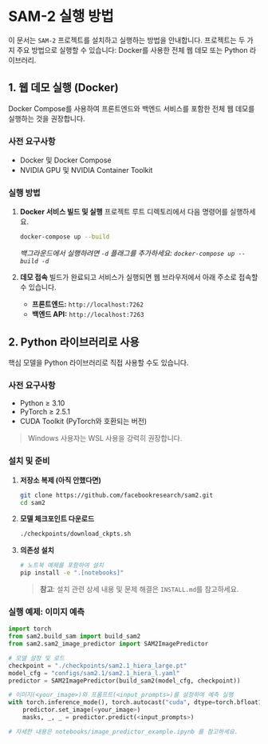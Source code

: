 # SAM-2 실행 방법

이 문서는 `SAM-2` 프로젝트를 설치하고 실행하는 방법을 안내합니다. 프로젝트는 두 가지 주요 방법으로 실행할 수 있습니다: Docker를 사용한 전체 웹 데모 또는 Python 라이브러리.

## 1. 웹 데모 실행 (Docker)

Docker Compose를 사용하여 프론트엔드와 백엔드 서비스를 포함한 전체 웹 데모를 실행하는 것을 권장합니다.

### 사전 요구사항
*   Docker 및 Docker Compose
*   NVIDIA GPU 및 NVIDIA Container Toolkit

### 실행 방법
1.  **Docker 서비스 빌드 및 실행**
    프로젝트 루트 디렉토리에서 다음 명령어를 실행하세요.
    ```bash
    docker-compose up --build
    ```
    *백그라운드에서 실행하려면 `-d` 플래그를 추가하세요: `docker-compose up --build -d`*

2.  **데모 접속**
    빌드가 완료되고 서비스가 실행되면 웹 브라우저에서 아래 주소로 접속할 수 있습니다.
    *   **프론트엔드:** `http://localhost:7262`
    *   **백엔드 API:** `http://localhost:7263`

## 2. Python 라이브러리로 사용

핵심 모델을 Python 라이브러리로 직접 사용할 수도 있습니다.

### 사전 요구사항
*   Python ≥ 3.10
*   PyTorch ≥ 2.5.1
*   CUDA Toolkit (PyTorch와 호환되는 버전)
> Windows 사용자는 WSL 사용을 강력히 권장합니다.

### 설치 및 준비
1.  **저장소 복제 (아직 안했다면)**
    ```bash
    git clone https://github.com/facebookresearch/sam2.git
    cd sam2
    ```

2.  **모델 체크포인트 다운로드**
    ```bash
    ./checkpoints/download_ckpts.sh
    ```

3.  **의존성 설치**
    ```bash
    # 노트북 예제를 포함하여 설치
    pip install -e ".[notebooks]"
    ```
    > **참고**: 설치 관련 상세 내용 및 문제 해결은 `INSTALL.md`를 참고하세요.

### 실행 예제: 이미지 예측
```python
import torch
from sam2.build_sam import build_sam2
from sam2.sam2_image_predictor import SAM2ImagePredictor

# 모델 설정 및 로드
checkpoint = "./checkpoints/sam2.1_hiera_large.pt"
model_cfg = "configs/sam2.1/sam2.1_hiera_l.yaml"
predictor = SAM2ImagePredictor(build_sam2(model_cfg, checkpoint))

# 이미지(<your_image>)와 프롬프트(<input_prompts>)를 설정하여 예측 실행
with torch.inference_mode(), torch.autocast("cuda", dtype=torch.bfloat16):
    predictor.set_image(<your_image>)
    masks, _, _ = predictor.predict(<input_prompts>)

# 자세한 내용은 notebooks/image_predictor_example.ipynb 를 참고하세요.
```